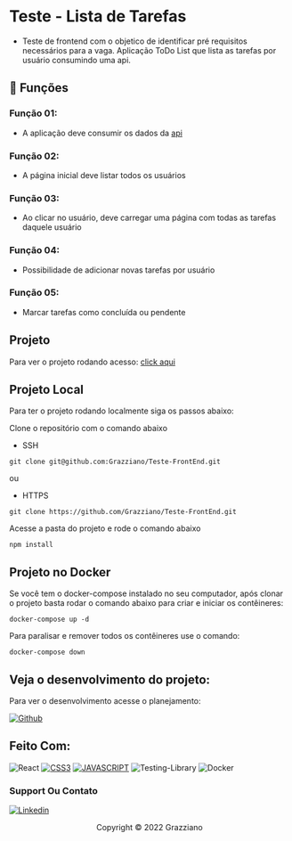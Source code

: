 <!-- <img src="exemplo-image.png" alt="exemplo imagem"> -->

# Teste - Lista de Tarefas

- Teste de frontend com o objetico de identificar pré requisitos necessários para a vaga. Aplicação ToDo List que lista as tarefas por usuário consumindo uma api.

## 🔧 Funções

### Função 01:
- A aplicação deve consumir os dados da [api](https://jsonplaceholder.typicode.com/)

### Função 02:
- A página inicial deve listar todos os usuários

### Função 03:
- Ao clicar no usuário, deve carregar uma página com todas as tarefas daquele usuário

### Função 04:
- Possibilidade de adicionar novas tarefas por usuário

### Função 05:
- Marcar tarefas como concluída ou pendente

## Projeto
Para ver o projeto rodando acesso: [click aqui](https://teste-front-end-rho.vercel.app/)

## Projeto Local
Para ter o projeto rodando localmente siga os passos abaixo:

Clone o repositório com o comando abaixo

- SSH
```
git clone git@github.com:Grazziano/Teste-FrontEnd.git
```

ou

- HTTPS
```
git clone https://github.com/Grazziano/Teste-FrontEnd.git
```

Acesse a pasta do projeto e rode o comando abaixo
```
npm install
```

## Projeto no Docker
Se você tem o docker-compose instalado no seu computador, após clonar o projeto basta rodar o comando abaixo para criar e iniciar os contêineres:

```
docker-compose up -d
```

Para paralisar e remover todos os contêineres use o comando:

```
docker-compose down
```

## Veja o desenvolvimento do projeto:

Para ver o desenvolvimento acesse o planejamento:

[![Github](https://img.shields.io/badge/GitHub-100000?style=for-the-badge&logo=github&logoColor=white)](https://github.com/Grazziano/Teste-FrontEnd)

## Feito Com:
![React](https://img.shields.io/badge/react-%2320232a.svg?style=for-the-badge&logo=react&logoColor=%2361DAFB)
[![CSS3](https://img.shields.io/badge/CSS3-1572B6?style=for-the-badge&logo=css3&logoColor=white)](https://developer.mozilla.org/pt-BR/docs/Web/CSS)
[![JAVASCRIPT](https://img.shields.io/badge/JavaScript-F7DF1E?style=for-the-badge&logo=javascript&logoColor=black)](https://developer.mozilla.org/pt-BR/docs/Web/JavaScript)
![Testing-Library](https://img.shields.io/badge/-TestingLibrary-%23E33332?style=for-the-badge&logo=testing-library&logoColor=white)
![Docker](https://img.shields.io/badge/docker-%230db7ed.svg?style=for-the-badge&logo=docker&logoColor=white)


### Support Ou Contato

[![Linkedin](https://img.shields.io/badge/LinkedIn-0077B5?style=for-the-badge&logo=linkedin&logoColor=white)](https://www.linkedin.com/in/grazziano-fagundes/)

<p align="center">Copyright © 2022 Grazziano</p>
